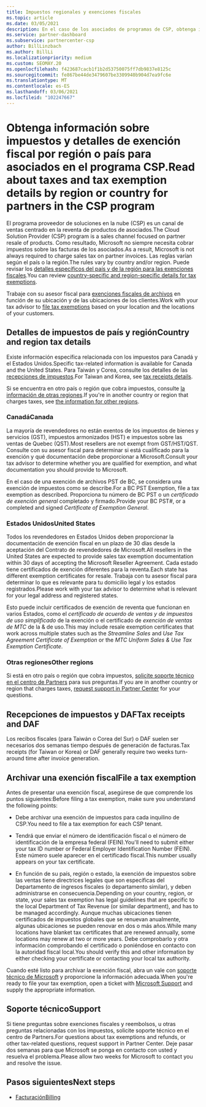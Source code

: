 ```yaml
---
title: Impuestos regionales y exenciones fiscales
ms.topic: article
ms.date: 03/05/2021
description: En el caso de los asociados de programas de CSP, obtenga información sobre las responsabilidades fiscales por región, cómo enviar exenciones fiscales para las ventas de CSP y cómo obtener soporte técnico para preguntas fiscales.
ms.service: partner-dashboard
ms.subservice: partnercenter-csp
author: BillLinzbach
ms.author: BillLi
ms.localizationpriority: medium
ms.custom: SEOMAY.20
ms.openlocfilehash: f423687cacb1f1b2d53750075ff7db9837e8125c
ms.sourcegitcommit: fe867be44de3479607be3309940b904d7ea9fc6e
ms.translationtype: MT
ms.contentlocale: es-ES
ms.lasthandoff: 03/06/2021
ms.locfileid: "102247667"
---
```

# <a name="read-about-taxes-and-tax-exemption-details-by-region-or-country-for-partners-in-the-csp-program"></a><span data-ttu-id="e5213-103">Obtenga información sobre impuestos y detalles de exención fiscal por región o país para asociados en el programa CSP.</span><span class="sxs-lookup"><span data-stu-id="e5213-103">Read about taxes and tax exemption details by region or country for partners in the CSP program</span></span>


<span data-ttu-id="e5213-104">El programa proveedor de soluciones en la nube (CSP) es un canal de ventas centrado en la reventa de productos de asociados.</span><span class="sxs-lookup"><span data-stu-id="e5213-104">The Cloud Solution Provider (CSP) program is a sales channel focused on partner resale of products.</span></span> <span data-ttu-id="e5213-105">Como resultado, Microsoft no siempre necesita cobrar impuestos sobre las facturas de los asociados.</span><span class="sxs-lookup"><span data-stu-id="e5213-105">As a result, Microsoft is not always required to charge sales tax on partner invoices.</span></span> <span data-ttu-id="e5213-106">Las reglas varían según el país o la región.</span><span class="sxs-lookup"><span data-stu-id="e5213-106">The rules vary by country and/or region.</span></span> <span data-ttu-id="e5213-107">Puede revisar los [detalles específicos del país y de la región para las exenciones fiscales](#country-and-region-tax-details).</span><span class="sxs-lookup"><span data-stu-id="e5213-107">You can review [country-specific and region-specific details for tax exemptions](#country-and-region-tax-details).</span></span>

<span data-ttu-id="e5213-108">Trabaje con su asesor fiscal para [exenciones fiscales de archivos](#file-a-tax-exemption) en función de su ubicación y de las ubicaciones de los clientes.</span><span class="sxs-lookup"><span data-stu-id="e5213-108">Work with your tax advisor to [file tax exemptions](#file-a-tax-exemption) based on your location and the locations of your customers.</span></span>

## <a name="country-and-region-tax-details"></a><span data-ttu-id="e5213-109">Detalles de impuestos de país y región</span><span class="sxs-lookup"><span data-stu-id="e5213-109">Country and region tax details</span></span>

<span data-ttu-id="e5213-110">Existe información específica relacionada con los impuestos para Canadá y el Estados Unidos.</span><span class="sxs-lookup"><span data-stu-id="e5213-110">Specific tax-related information is available for Canada and the United States.</span></span> <span data-ttu-id="e5213-111">Para Taiwán y Corea, consulte los detalles de las [recepciones de impuestos](#tax-receipts-and-daf).</span><span class="sxs-lookup"><span data-stu-id="e5213-111">For Taiwan and Korea, see [tax receipts details](#tax-receipts-and-daf).</span></span>

<span data-ttu-id="e5213-112">Si se encuentra en otro país o región que cobra impuestos, consulte [la información de otras regiones](#other-regions).</span><span class="sxs-lookup"><span data-stu-id="e5213-112">If you're in another country or region that charges taxes, see [the information for other regions](#other-regions).</span></span>


### <a name="canada"></a><span data-ttu-id="e5213-113">Canadá</span><span class="sxs-lookup"><span data-stu-id="e5213-113">Canada</span></span>

<span data-ttu-id="e5213-114">La mayoría de revendedores no están exentos de los impuestos de bienes y servicios (GST), impuestos armonizados (HST) e impuestos sobre las ventas de Quebec (QST).</span><span class="sxs-lookup"><span data-stu-id="e5213-114">Most resellers are not exempt from GST/HST/QST.</span></span> <span data-ttu-id="e5213-115">Consulte con su asesor fiscal para determinar si está cualificado para la exención y qué documentación debe proporcionar a Microsoft.</span><span class="sxs-lookup"><span data-stu-id="e5213-115">Consult your tax advisor to determine whether you are qualified for exemption, and what documentation you should provide to Microsoft.</span></span>

<span data-ttu-id="e5213-116">En el caso de una exención de archivos PST de BC, se considera una exención de impuestos como se describe.</span><span class="sxs-lookup"><span data-stu-id="e5213-116">For a BC PST Exemption, file a tax exemption as described.</span></span> <span data-ttu-id="e5213-117">Proporciona tu número de BC PST o un *certificado de exención general* completado y firmado.</span><span class="sxs-lookup"><span data-stu-id="e5213-117">Provide your BC PST#, or a completed and signed *Certificate of Exemption General*.</span></span>

### <a name="united-states"></a><span data-ttu-id="e5213-118">Estados Unidos</span><span class="sxs-lookup"><span data-stu-id="e5213-118">United States</span></span>

<span data-ttu-id="e5213-119">Todos los revendedores en Estados Unidos deben proporcionar la documentación de exención fiscal en un plazo de 30 días desde la aceptación del Contrato de revendedores de Microsoft.</span><span class="sxs-lookup"><span data-stu-id="e5213-119">All resellers in the United States are expected to provide sales tax exemption documentation within 30 days of accepting the Microsoft Reseller Agreement.</span></span> <span data-ttu-id="e5213-120">Cada estado tiene certificados de exención diferentes para la reventa.</span><span class="sxs-lookup"><span data-stu-id="e5213-120">Each state has different exemption certificates for resale.</span></span> <span data-ttu-id="e5213-121">Trabaja con tu asesor fiscal para determinar lo que es relevante para tu domicilio legal y los estados registrados.</span><span class="sxs-lookup"><span data-stu-id="e5213-121">Please work with your tax advisor to determine what is relevant for your legal address and registered states.</span></span>

<span data-ttu-id="e5213-122">Esto puede incluir certificados de exención de reventa que funcionan en varios Estados, como el *certificado de acuerdo de ventas y de impuestos de uso* *simplificado* de la exención o el certificado de *exención de ventas de MTC* de la & de uso.</span><span class="sxs-lookup"><span data-stu-id="e5213-122">This may include resale exemption certificates that work across multiple states such as the *Streamline Sales* and *Use Tax Agreement Certificate of Exemption* or the *MTC Uniform Sales & Use Tax Exemption Certificate*.</span></span>

### <a name="other-regions"></a><span data-ttu-id="e5213-123">Otras regiones</span><span class="sxs-lookup"><span data-stu-id="e5213-123">Other regions</span></span>

<span data-ttu-id="e5213-124">Si está en otro país o región que cobra impuestos, [solicite soporte técnico en el centro de Partners](#support) para sus preguntas.</span><span class="sxs-lookup"><span data-stu-id="e5213-124">If you are in another country or region that charges taxes, [request support in Partner Center](#support) for your questions.</span></span>

## <a name="tax-receipts-and-daf"></a><span data-ttu-id="e5213-125">Recepciones de impuestos y DAF</span><span class="sxs-lookup"><span data-stu-id="e5213-125">Tax receipts and DAF</span></span>

<span data-ttu-id="e5213-126">Los recibos fiscales (para Taiwán o Corea del Sur) o DAF suelen ser necesarios dos semanas tiempo después de generación de facturas.</span><span class="sxs-lookup"><span data-stu-id="e5213-126">Tax receipts (for Taiwan or Korea) or DAF generally require two weeks turn-around time after invoice generation.</span></span>

## <a name="file-a-tax-exemption"></a><span data-ttu-id="e5213-127">Archivar una exención fiscal</span><span class="sxs-lookup"><span data-stu-id="e5213-127">File a tax exemption</span></span>

<span data-ttu-id="e5213-128">Antes de presentar una exención fiscal, asegúrese de que comprende los puntos siguientes:</span><span class="sxs-lookup"><span data-stu-id="e5213-128">Before filing a tax exemption, make sure you understand the following points:</span></span>

- <span data-ttu-id="e5213-129">Debe archivar una exención de impuestos para cada inquilino de CSP.</span><span class="sxs-lookup"><span data-stu-id="e5213-129">You need to file a tax exemption for each CSP tenant.</span></span>

- <span data-ttu-id="e5213-130">Tendrá que enviar el número de identificación fiscal o el número de identificación de la empresa federal (FEIN).</span><span class="sxs-lookup"><span data-stu-id="e5213-130">You'll need to submit either your tax ID number or Federal Employer Identification Number (FEIN).</span></span> <span data-ttu-id="e5213-131">Este número suele aparecer en el certificado fiscal.</span><span class="sxs-lookup"><span data-stu-id="e5213-131">This number usually appears on your tax certificate.</span></span>

- <span data-ttu-id="e5213-132">En función de su país, región o estado, la exención de impuestos sobre las ventas tiene directrices legales que son específicas del Departamento de ingresos fiscales (o departamento similar), y deben administrarse en consecuencia.</span><span class="sxs-lookup"><span data-stu-id="e5213-132">Depending on your country, region, or state, your sales tax exemption has legal guidelines that are specific to the local Department of Tax Revenue (or similar department), and has to be managed accordingly.</span></span> <span data-ttu-id="e5213-133">Aunque muchas ubicaciones tienen certificados de impuestos globales que se renuevan anualmente, algunas ubicaciones se pueden renovar en dos o más años.</span><span class="sxs-lookup"><span data-stu-id="e5213-133">While many locations have blanket tax certificates that are renewed annually, some locations may renew at two or more years.</span></span> <span data-ttu-id="e5213-134">Debe comprobarlo y otra información comprobando el certificado o poniéndose en contacto con la autoridad fiscal local.</span><span class="sxs-lookup"><span data-stu-id="e5213-134">You should verify this and other information by either checking your certificate or contacting your local tax authority.</span></span>

<span data-ttu-id="e5213-135">Cuando esté listo para archivar la exención fiscal, abra un vale con [soporte técnico de Microsoft](https://partner.microsoft.com/dashboard/support/csp/servicerequests/create?stage=2&topicid=92930319-ced6-c18b-d7a6-d62b22d60aa5) y proporcione la información adecuada.</span><span class="sxs-lookup"><span data-stu-id="e5213-135">When you're ready to file your tax exemption, open a ticket with [Microsoft Support](https://partner.microsoft.com/dashboard/support/csp/servicerequests/create?stage=2&topicid=92930319-ced6-c18b-d7a6-d62b22d60aa5) and supply the appropriate information.</span></span>

## <a name="support"></a><span data-ttu-id="e5213-136">Soporte técnico</span><span class="sxs-lookup"><span data-stu-id="e5213-136">Support</span></span>

<span data-ttu-id="e5213-137">Si tiene preguntas sobre exenciones fiscales y reembolsos, u otras preguntas relacionadas con los impuestos, solicite soporte técnico en el centro de Partners.</span><span class="sxs-lookup"><span data-stu-id="e5213-137">For questions about tax exemptions and refunds, or other tax-related questions, request support in Partner Center.</span></span> <span data-ttu-id="e5213-138">Deje pasar dos semanas para que Microsoft se ponga en contacto con usted y resuelva el problema.</span><span class="sxs-lookup"><span data-stu-id="e5213-138">Please allow two weeks for Microsoft to contact you and resolve the issue.</span></span>

## <a name="next-steps"></a><span data-ttu-id="e5213-139">Pasos siguientes</span><span class="sxs-lookup"><span data-stu-id="e5213-139">Next steps</span></span>

- [<span data-ttu-id="e5213-140">Facturación</span><span class="sxs-lookup"><span data-stu-id="e5213-140">Billing</span></span>](billing.md)

